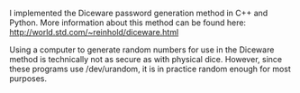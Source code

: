 I implemented the Diceware password generation method in C++ and Python. 
More information about this method can be found here: http://world.std.com/~reinhold/diceware.html

Using a computer to generate random numbers for use in the Diceware method is technically not as secure
as with physical dice. However, since these programs use /dev/urandom, it is in practice random enough for most purposes.
